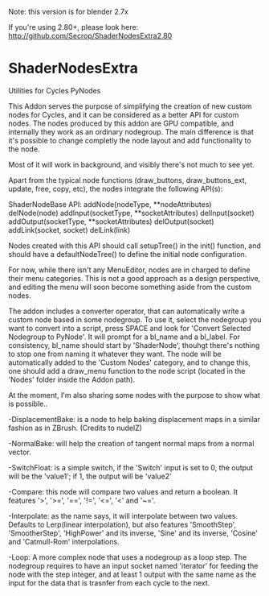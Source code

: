 Note: this version is for blender 2.7x

If you're using 2.80+, please look here: http://github.com/Secrop/ShaderNodesExtra2.80

# ShaderNodesExtra
Utilities for Cycles PyNodes

This Addon serves the purpose of simplifying the creation of new custom nodes for Cycles, and it can be considered as a better API for custom nodes.
The nodes produced by this addon are GPU compatible, and internally they work as an ordinary nodegroup. The main difference is that it's possible to change completly the node layout and add functionality to the node.

Most of it will work in background, and visibly there's not much to see yet.

Apart from the typical node functions (draw_buttons, draw_buttons_ext, update, free, copy, etc), the nodes integrate the following API(s):

ShaderNodeBase API:
  addNode(nodeType, **nodeAttributes)
  delNode(node)
  addInput(socketType, **socketAttributes)
  delInput(socket)
  addOutput(socketType, **socketAttributes)
  delOutput(socket)
  addLink(socket, socket)
  delLink(link)

Nodes created with this API should call setupTree() in the init() function, and should have a defaultNodeTree() to define the initial node configuration.

For now, while there isn't any MenuEditor, nodes are in charged to define their menu categories. This is not a good approach as a design perspective, and editing the menu will soon become something aside from the custom nodes.

The addon includes a converter operator, that can automatically write a custom node based in some nodegroup.
To use it, select the nodegroup you want to convert into a script, press SPACE and look for 'Convert Selected Nodegroup to PyNode'. It will prompt for a bl_name and a bl_label. For consistency, bl_name should start by 'ShaderNode', thouhgt there's nothing to stop one from naming it whatever they want.
The node will be automatically added to the 'Custom Nodes' category, and to change this, one should add a draw_menu function to the node script (located in the 'Nodes' folder inside the Addon path).

At the moment, I'm also sharing some nodes with the purpose to show what is possible..

-DisplacementBake: is a node to help baking displacement maps in a similar fashion as in ZBrush. (Credits to nudelZ)

-NormalBake: will help the creation of tangent normal maps from a normal vector.

-SwitchFloat: is a simple switch, if the 'Switch' input is set to 0, the output will be the 'value1'; if 1, the output will be 'value2'

-Compare: this node will compare two values and return a boolean. It features '>', '>=', '==', '!=', '<=', '<' and '~='.

-Interpolate: as the name says, it will interpolate between two values. Defaults to Lerp(linear interpolation), but also features 'SmoothStep', 'SmootherStep', 'HighPower' and its inverse, 'Sine' and its inverse, 'Cosine' and 'Catmull-Rom' interpolations.

-Loop: A more complex node that uses a nodegroup as a loop step. The nodegroup requires to have an input socket named 'iterator' for feeding the node with the step integer, and at least 1 output with the same name as the input for the data that is trasnfer from each cycle to the next.

